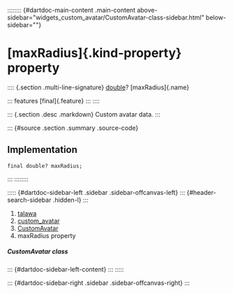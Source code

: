 :::::::: {#dartdoc-main-content .main-content above-sidebar="widgets_custom_avatar/CustomAvatar-class-sidebar.html" below-sidebar=""}
<div>

# [maxRadius]{.kind-property} property

</div>

:::: {.section .multi-line-signature}
[double](https://api.flutter.dev/flutter/dart-core/double-class.html)?
[maxRadius]{.name}

::: features
[final]{.feature}
:::
::::

::: {.section .desc .markdown}
Custom avatar data.
:::

::: {#source .section .summary .source-code}
## Implementation

``` language-dart
final double? maxRadius;
```
:::
::::::::

::::: {#dartdoc-sidebar-left .sidebar .sidebar-offcanvas-left}
::: {#header-search-sidebar .hidden-l}
:::

1.  [talawa](../../index.html)
2.  [custom_avatar](../../widgets_custom_avatar/)
3.  [CustomAvatar](../../widgets_custom_avatar/CustomAvatar-class.html)
4.  maxRadius property

##### CustomAvatar class

::: {#dartdoc-sidebar-left-content}
:::
:::::

::: {#dartdoc-sidebar-right .sidebar .sidebar-offcanvas-right}
:::
